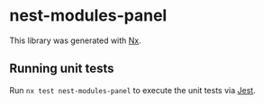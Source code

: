 # nest-modules-panel

This library was generated with [Nx](https://nx.dev).

## Running unit tests

Run `nx test nest-modules-panel` to execute the unit tests via [Jest](https://jestjs.io).
